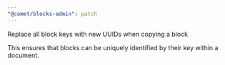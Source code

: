 ```yaml
---
"@comet/blocks-admin": patch
---
```


Replace all block keys with new UUIDs when copying a block

This ensures that blocks can be uniquely identified by their key within a document.
